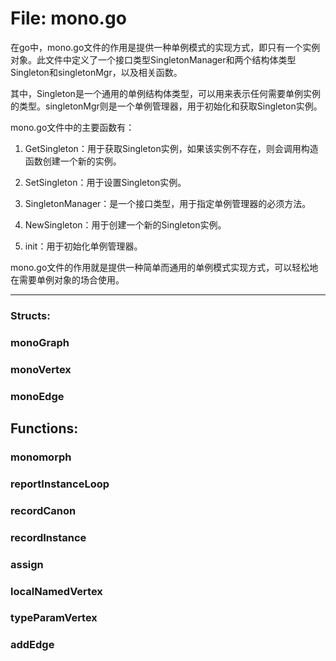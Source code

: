 # File: mono.go

在go中，mono.go文件的作用是提供一种单例模式的实现方式，即只有一个实例对象。此文件中定义了一个接口类型SingletonManager和两个结构体类型Singleton和singletonMgr，以及相关函数。

其中，Singleton是一个通用的单例结构体类型，可以用来表示任何需要单例实例的类型。singletonMgr则是一个单例管理器，用于初始化和获取Singleton实例。

mono.go文件中的主要函数有：

1. GetSingleton：用于获取Singleton实例，如果该实例不存在，则会调用构造函数创建一个新的实例。

2. SetSingleton：用于设置Singleton实例。

3. SingletonManager：是一个接口类型，用于指定单例管理器的必须方法。

4. NewSingleton：用于创建一个新的Singleton实例。

5. init：用于初始化单例管理器。

mono.go文件的作用就是提供一种简单而通用的单例模式实现方式，可以轻松地在需要单例对象的场合使用。




---

### Structs:

### monoGraph





### monoVertex





### monoEdge





## Functions:

### monomorph





### reportInstanceLoop





### recordCanon





### recordInstance





### assign





### localNamedVertex





### typeParamVertex





### addEdge





